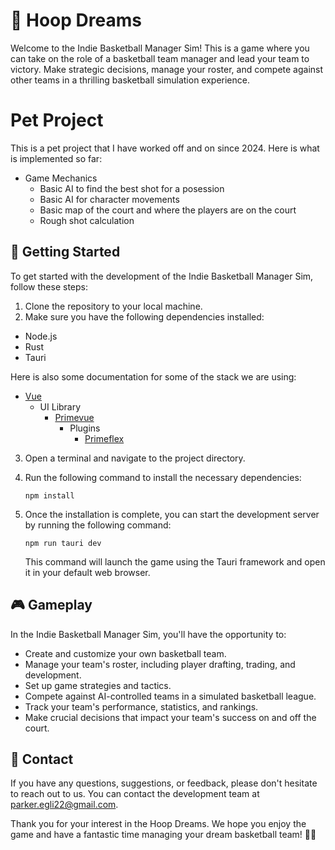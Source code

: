 # 🏀 Hoop Dreams

Welcome to the Indie Basketball Manager Sim! This is a game where you can take on the role of a basketball team manager and lead your team to victory. Make strategic decisions, manage your roster, and compete against other teams in a thrilling basketball simulation experience.

# Pet Project
This is a pet project that I have worked off and on since 2024. Here is what is implemented so far:
- Game Mechanics
   - Basic AI to find the best shot for a posession
   - Basic AI for character movements
   - Basic map of the court and where the players are on the court
   - Rough shot calculation

## 🚀 Getting Started

To get started with the development of the Indie Basketball Manager Sim, follow these steps:

1. Clone the repository to your local machine.
2. Make sure you have the following dependencies installed:
- Node.js
- Rust
- Tauri

Here is also some documentation for some of the stack we are using:
- [Vue](https://vuejs.org/guide/introduction) 
   - UI Library
      - [Primevue](https://primevue.org/)
         - Plugins
            - [Primeflex](https://primeflex.org/) 
3. Open a terminal and navigate to the project directory.
4. Run the following command to install the necessary dependencies:

   ```
   npm install
   ```

5. Once the installation is complete, you can start the development server by running the following command:

   ```
   npm run tauri dev
   ```

   This command will launch the game using the Tauri framework and open it in your default web browser.

## 🎮 Gameplay

In the Indie Basketball Manager Sim, you'll have the opportunity to:

- Create and customize your own basketball team.
- Manage your team's roster, including player drafting, trading, and development.
- Set up game strategies and tactics.
- Compete against AI-controlled teams in a simulated basketball league.
- Track your team's performance, statistics, and rankings.
- Make crucial decisions that impact your team's success on and off the court.

## 📧 Contact

If you have any questions, suggestions, or feedback, please don't hesitate to reach out to us. You can contact the development team at [parker.egli22@gmail.com](mailto:parker.egli22@gmail.com).

Thank you for your interest in the Hoop Dreams. We hope you enjoy the game and have a fantastic time managing your dream basketball team! 🏀✨
